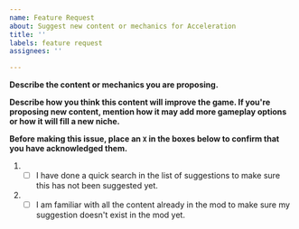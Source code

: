 ```yaml
---
name: Feature Request
about: Suggest new content or mechanics for Acceleration
title: ''
labels: feature request
assignees: ''

---
```


**Describe the content or mechanics you are proposing.**



**Describe how you think this content will improve the game. If you're proposing new content, mention how it may add more gameplay options or how it will fill a new niche.**



**Before making this issue, place an `X` in the boxes below to confirm that you have acknowledged them.**



1. - [ ] I have done a quick search in the list of suggestions to make sure this has not been suggested yet.
2. - [ ] I am familiar with all the content already in the mod to make sure my suggestion doesn't exist in the mod yet.